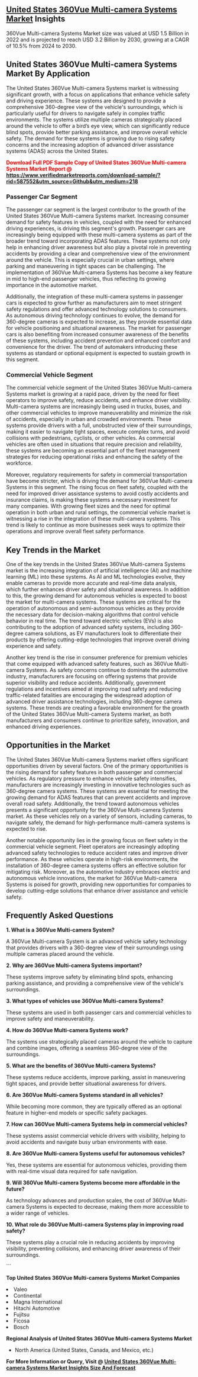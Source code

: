 <h2><a href="https://www.verifiedmarketreports.com/download-sample/?rid=587552&amp;utm_source=Github&amp;utm_medium=218" target="_blank">United States 360Vue Multi-camera Systems Market</a> Insights</h2><p>360Vue Multi-camera Systems Market size was valued at USD 1.5 Billion in 2022 and is projected to reach USD 3.2 Billion by 2030, growing at a CAGR of 10.5% from 2024 to 2030.</p><p> <h2>United States 360Vue Multi-camera Systems Market By Application</h2> <p>The United States 360Vue Multi-camera Systems market is witnessing significant growth, with a focus on applications that enhance vehicle safety and driving experience. These systems are designed to provide a comprehensive 360-degree view of the vehicle's surroundings, which is particularly useful for drivers to navigate safely in complex traffic environments. The systems utilize multiple cameras strategically placed around the vehicle to offer a bird’s eye view, which can significantly reduce blind spots, provide better parking assistance, and improve overall vehicle safety. The demand for these systems is growing due to rising safety concerns and the increasing adoption of advanced driver assistance systems (ADAS) across the United States. <strong><p><span class=""><span style="color: #ff0000;"><strong>Download Full PDF Sample Copy of United States 360Vue Multi-camera Systems Market Report</strong> @ </span><a href="https://www.verifiedmarketreports.com/download-sample/?rid=587552&amp;utm_source=Github&amp;utm_medium=218" target="_blank">https://www.verifiedmarketreports.com/download-sample/?rid=587552&amp;utm_source=Github&amp;utm_medium=218</a></span></p></strong></p> <h3>Passenger Car Segment</h3> <p>The passenger car segment is the largest contributor to the growth of the United States 360Vue Multi-camera Systems market. Increasing consumer demand for safety features in vehicles, coupled with the need for enhanced driving experiences, is driving this segment's growth. Passenger cars are increasingly being equipped with these multi-camera systems as part of the broader trend toward incorporating ADAS features. These systems not only help in enhancing driver awareness but also play a pivotal role in preventing accidents by providing a clear and comprehensive view of the environment around the vehicle. This is especially crucial in urban settings, where parking and maneuvering in tight spaces can be challenging. The implementation of 360Vue Multi-camera Systems has become a key feature in mid to high-end passenger vehicles, thus reflecting its growing importance in the automotive market. <p>Additionally, the integration of these multi-camera systems in passenger cars is expected to grow further as manufacturers aim to meet stringent safety regulations and offer advanced technology solutions to consumers. As autonomous driving technology continues to evolve, the demand for 360-degree cameras is expected to increase, as they provide essential data for vehicle positioning and situational awareness. The market for passenger cars is also benefiting from increased consumer awareness of the benefits of these systems, including accident prevention and enhanced comfort and convenience for the driver. The trend of automakers introducing these systems as standard or optional equipment is expected to sustain growth in this segment.</p> <h3>Commercial Vehicle Segment</h3> <p>The commercial vehicle segment of the United States 360Vue Multi-camera Systems market is growing at a rapid pace, driven by the need for fleet operators to improve safety, reduce accidents, and enhance driver visibility. Multi-camera systems are increasingly being used in trucks, buses, and other commercial vehicles to improve maneuverability and minimize the risk of accidents, especially in urban and crowded environments. These systems provide drivers with a full, unobstructed view of their surroundings, making it easier to navigate tight spaces, execute complex turns, and avoid collisions with pedestrians, cyclists, or other vehicles. As commercial vehicles are often used in situations that require precision and reliability, these systems are becoming an essential part of the fleet management strategies for reducing operational risks and enhancing the safety of the workforce. <p>Moreover, regulatory requirements for safety in commercial transportation have become stricter, which is driving the demand for 360Vue Multi-camera Systems in this segment. The rising focus on fleet safety, coupled with the need for improved driver assistance systems to avoid costly accidents and insurance claims, is making these systems a necessary investment for many companies. With growing fleet sizes and the need for optimal operation in both urban and rural settings, the commercial vehicle market is witnessing a rise in the integration of these multi-camera systems. This trend is likely to continue as more businesses seek ways to optimize their operations and improve overall fleet safety performance.</p> <h2>Key Trends in the Market</h2> <p>One of the key trends in the United States 360Vue Multi-camera Systems market is the increasing integration of artificial intelligence (AI) and machine learning (ML) into these systems. As AI and ML technologies evolve, they enable cameras to provide more accurate and real-time data analysis, which further enhances driver safety and situational awareness. In addition to this, the growing demand for autonomous vehicles is expected to boost the market for multi-camera systems. These systems are critical for the operation of autonomous and semi-autonomous vehicles as they provide the necessary data for decision-making algorithms that control vehicle behavior in real time. The trend toward electric vehicles (EVs) is also contributing to the adoption of advanced safety systems, including 360-degree camera solutions, as EV manufacturers look to differentiate their products by offering cutting-edge technologies that improve overall driving experience and safety. <p>Another key trend is the rise in consumer preference for premium vehicles that come equipped with advanced safety features, such as 360Vue Multi-camera Systems. As safety concerns continue to dominate the automotive industry, manufacturers are focusing on offering systems that provide superior visibility and reduce accidents. Additionally, government regulations and incentives aimed at improving road safety and reducing traffic-related fatalities are encouraging the widespread adoption of advanced driver assistance technologies, including 360-degree camera systems. These trends are creating a favorable environment for the growth of the United States 360Vue Multi-camera Systems market, as both manufacturers and consumers continue to prioritize safety, innovation, and enhanced driving experiences.</p> <h2>Opportunities in the Market</h2> <p>The United States 360Vue Multi-camera Systems market offers significant opportunities driven by several factors. One of the primary opportunities is the rising demand for safety features in both passenger and commercial vehicles. As regulatory pressure to enhance vehicle safety intensifies, manufacturers are increasingly investing in innovative technologies such as 360-degree camera systems. These systems are essential for meeting the growing demand for ADAS features that can prevent accidents and improve overall road safety. Additionally, the trend toward autonomous vehicles presents a significant opportunity for the 360Vue Multi-camera Systems market. As these vehicles rely on a variety of sensors, including cameras, to navigate safely, the demand for high-performance multi-camera systems is expected to rise. <p>Another notable opportunity lies in the growing focus on fleet safety in the commercial vehicle segment. Fleet operators are increasingly adopting advanced safety technologies to reduce accident rates and improve driver performance. As these vehicles operate in high-risk environments, the installation of 360-degree camera systems offers an effective solution for mitigating risk. Moreover, as the automotive industry embraces electric and autonomous vehicle innovations, the market for 360Vue Multi-camera Systems is poised for growth, providing new opportunities for companies to develop cutting-edge solutions that enhance driver assistance and vehicle safety.</p> <h2>Frequently Asked Questions</h2> <p><strong>1. What is a 360Vue Multi-camera System?</strong></p> <p>A 360Vue Multi-camera System is an advanced vehicle safety technology that provides drivers with a 360-degree view of their surroundings using multiple cameras placed around the vehicle.</p> <p><strong>2. Why are 360Vue Multi-camera Systems important?</strong></p> <p>These systems improve safety by eliminating blind spots, enhancing parking assistance, and providing a comprehensive view of the vehicle's surroundings.</p> <p><strong>3. What types of vehicles use 360Vue Multi-camera Systems?</strong></p> <p>These systems are used in both passenger cars and commercial vehicles to improve safety and maneuverability.</p> <p><strong>4. How do 360Vue Multi-camera Systems work?</strong></p> <p>The systems use strategically placed cameras around the vehicle to capture and combine images, offering a seamless 360-degree view of the surroundings.</p> <p><strong>5. What are the benefits of 360Vue Multi-camera Systems?</strong></p> <p>These systems reduce accidents, improve parking, assist in maneuvering tight spaces, and provide better situational awareness for drivers.</p> <p><strong>6. Are 360Vue Multi-camera Systems standard in all vehicles?</strong></p> <p>While becoming more common, they are typically offered as an optional feature in higher-end models or specific safety packages.</p> <p><strong>7. How can 360Vue Multi-camera Systems help in commercial vehicles?</strong></p> <p>These systems assist commercial vehicle drivers with visibility, helping to avoid accidents and navigate busy urban environments with ease.</p> <p><strong>8. Are 360Vue Multi-camera Systems useful for autonomous vehicles?</strong></p> <p>Yes, these systems are essential for autonomous vehicles, providing them with real-time visual data required for safe navigation.</p> <p><strong>9. Will 360Vue Multi-camera Systems become more affordable in the future?</strong></p> <p>As technology advances and production scales, the cost of 360Vue Multi-camera Systems is expected to decrease, making them more accessible to a wider range of vehicles.</p> <p><strong>10. What role do 360Vue Multi-camera Systems play in improving road safety?</strong></p> <p>These systems play a crucial role in reducing accidents by improving visibility, preventing collisions, and enhancing driver awareness of their surroundings.</p> ```</p><p><strong>Top United States 360Vue Multi-camera Systems Market Companies</strong></p><div data-test-id=""><p><li>Valeo</li><li> Continental</li><li> Magna International</li><li> Hitachi Automotive</li><li> Fujitsu</li><li> Ficosa</li><li> Bosch</li></p><div><strong>Regional Analysis of&nbsp;United States 360Vue Multi-camera Systems Market</strong></div><ul><li dir="ltr"><p dir="ltr">North America&nbsp;(United States, Canada, and Mexico, etc.)</p></li></ul><p><strong>For More Information or Query, Visit @&nbsp;</strong><strong><a href="https://www.verifiedmarketreports.com/product/360vue-multi-camera-systems-market/?utm_source=Github&amp;utm_medium=218" target="_blank">United States 360Vue Multi-camera Systems Market Insights Size And Forecast</a></strong></p></div>
